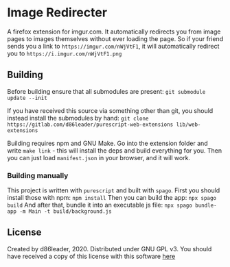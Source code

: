 # Image Redirecter

A firefox extension for imgur.com. It automatically redirects you from image
pages to images themselves without ever loading the page. So if your friend
sends you a link to `https://imgur.com/nWjVtF1`, it will automatically redirect
you to `https://i.imgur.com/nWjVtF1.png`

## Building

Before building ensure that all submodules are present:
`git submodule update --init`

If you have received this source via something other than git, you should
instead install the submodules by hand:
`git clone https://gitlab.com/d86leader/purescript-web-extensions lib/web-extensions`

Building requires npm and GNU Make. Go into the extension folder and write
`make link` - this will install the deps and build everything for you. Then you
can just load `manifest.json` in your browser, and it will work.

### Building manually

This project is written with `purescript` and built with `spago`. First you
should install those with npm: `npm install`
Then you can build the app: `npx spago build`
And after that, bundle it into an executable js file:
`npx spago bundle-app -m Main -t build/background.js`

## License

Created by d86leader, 2020. Distributed under GNU GPL v3. You should have
received a copy of this license with this software [here](./LICENSE)
